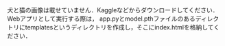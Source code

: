 犬と猫の画像は載せていません．Kaggleなどからダウンロードしてください．
Webアプリとして実行する際は，
app.pyとmodel.pthファイルのあるディレクトリにtemplatesというディレクトリを作成し，そこにindex.htmlを格納してください．
